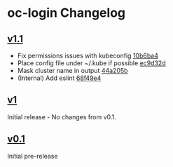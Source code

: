# oc-login Changelog

## [v1.1](https://github.com/redhat-actions/oc-login/releases/tag/v1.1)
- Fix permissions issues with kubeconfig [10b6ba4](https://github.com/redhat-actions/oc-login/commit/10b6ba4885944c2afc6fc875871a958d71e3ca0b)
- Place config file under ~/.kube if possible [ec9d32d](https://github.com/redhat-actions/oc-login/commit/ec9d32d6ca7e14c02f0a7d47debf6095f5302f71)
- Mask cluster name in output [44a205b](https://github.com/redhat-actions/oc-login/commit/44a205bfdb2855939f9aca5fd1ac86d33e8083f4)
- (Internal) Add eslint [68f49e4](https://github.com/redhat-actions/oc-login/commit/68f49e4bbabef567725fc41b73c3dec2d726a670)

## [v1](https://github.com/redhat-actions/oc-login/releases/tag/v1)
Initial release - No changes from v0.1.

## [v0.1](https://github.com/redhat-actions/oc-login/releases/tag/v0.1)
Initial pre-release
